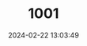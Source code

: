 ---
title: "1001"
category: "Amauris comorana"
draft: false
date: 2024-02-22 13:03:49
languages:
  English: ["Comoro Friar"]
---